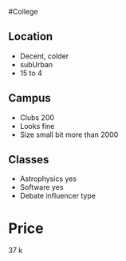 #College

## Location

- Decent, colder
- subUrban
- 15 to 4

## Campus

- Clubs 200
- Looks fine
- Size small bit more than 2000
## Classes

- Astrophysics yes
- Software yes
- Debate influencer type
# Price

37 k
